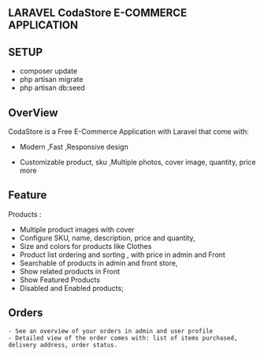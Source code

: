 
## LARAVEL CodaStore E-COMMERCE APPLICATION

## SETUP
- composer update
- php artisan migrate
- php artisan db:seed


## OverView
  CodaStore is a Free E-Commerce Application with Laravel that come with:

 - Modern ,Fast ,Responsive design

 - Customizable product, sku ,Multiple photos, cover image, quantity, price more

## Feature
Products :
- Multiple product images with cover
- Configure SKU, name, description, price and quantity,
- Size and colors for products like Clothes
- Product list ordering and sorting , with price in admin and Front
- Searchable of products in admin and front store,
- Show related products in Front
- Show Featured Products
- Disabled and Enabled products;

## Orders
    - See an overview of your orders in admin and user profile
    - Detailed view of the order comes with: list of items purchased, delivery address, order status.   



